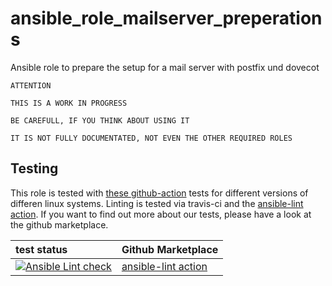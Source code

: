  ansible_role_mailserver_preperations
======================================
Ansible role to prepare the setup for a mail server with postfix und dovecot

```
ATTENTION

THIS IS A WORK IN PROGRESS

BE CAREFULL, IF YOU THINK ABOUT USING IT

IT IS NOT FULLY DOCUMENTATED, NOT EVEN THE OTHER REQUIRED ROLES
```

 Testing
----------
This role is tested with [these github-action](https://github.com/search?q=topic%3Acheck-ansible+topic%3Agithub-actions+org%3Aroles-ansible&type=Repositories) tests for different versions of differen linux systems. Linting is tested via travis-ci and the  [ansible-lint action](https://github.com/marketplace/actions/ansible-lint).
If you want to find out more about our tests, please have a look at the github marketplace.

| test status | Github Marketplace |
| :---------  | :----------------  |
| [![Ansible Lint check](https://github.com/DO1JLR/ansible_role_mailserver_preperations/workflows/Ansible%20Lint%20check/badge.svg)](https://github.com/DO1JLR/ansible_role_mailserver_preperations/actions?query=workflow%3A%22Ansible+Lint+check%22) | [ansible-lint action](https://github.com/marketplace/actions/ansible-lint)
